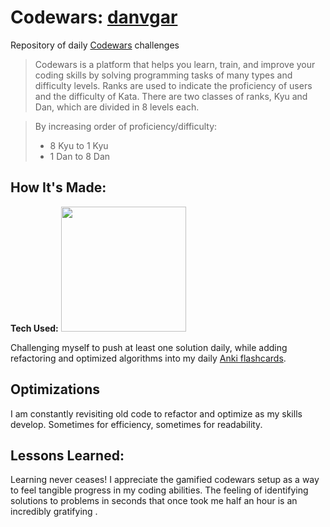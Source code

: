 # Codewars: [danvgar](https://www.codewars.com/users/danvgar)
Repository of daily [Codewars](https://www.codewars.com/) challenges
        
> Codewars is a platform that helps you learn, train, and improve your coding skills by solving programming tasks of many types and difficulty levels. Ranks are used to indicate the proficiency of users and the difficulty of Kata. There are two classes of ranks, Kyu and Dan, which are divided in 8 levels each. 

>By increasing order of proficiency/difficulty:
> * 8 Kyu to 1 Kyu
> * 1 Dan to 8 Dan

## How It's Made:

**Tech Used:** <img src="https://cdn.jsdelivr.net/gh/devicons/devicon/icons/javascript/javascript-plain.svg" height="200" width="200"/>

Challenging myself to push at least one solution daily, while adding refactoring and optimized algorithms into my daily [Anki flashcards](https://apps.ankiweb.net/).

## Optimizations

I am constantly revisiting old code to refactor and optimize as my skills develop. Sometimes for efficiency, sometimes for readability. 

## Lessons Learned:

Learning never ceases! I appreciate the gamified codewars setup as a way to feel tangible progress in my coding abilities. The feeling of identifying solutions to problems in seconds that once took me half an hour is an incredibly gratifying .